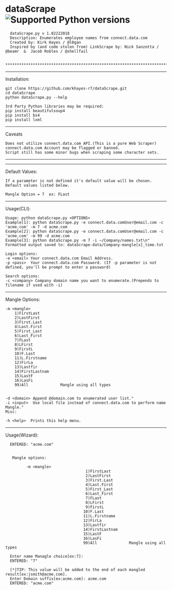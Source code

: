 # dataScrape ![Supported Python versions](https://img.shields.io/badge/python-2.7-blue.svg)
      dataScrape.py v 1.02222018
      Description: Enumerates employee names from connect.data.com
      Created by: Kirk Hayes / @l0gan
      Inspired by (and code stolen from) LinkScrape by: Nick Sanzotta / @beamr  &  Jacob Robles / @shellfail

      ***********************************************************************************************

***
Installation:

    git clone https://github.com/khayes-r7/dataScrape.git
    cd dataScrape
    python dataScrape.py --help

    3rd Party Python libraries may be required:
    pip install beautifulsoup4
    pip install bs4
    pip install lxml

***
Caveats

    Does not utilize connect.data.com API.(This is a pure Web Scraper)
    connect.data.com Account may be flagged or banned.
    Script still has some minor bugs when scraping some character sets.
***

***
Default Values:

    If a parameter is not defined it's default value will be chosen.
    Default values listed below.

    Mangle Option = 7  ex: FLast

***
Usage(CLI):

    Usage: python dataScrape.py <OPTIONS>
    Example[1]: python dataScrape.py -e connect.data.comUser@email.com -c 'acme.com' -m 7 -d acme.com
    Example[2]: python dataScrape.py -e connect.data.comUser@email.com -c 'acme.com' -m 99 -d acme.com
    Example[3]: python dataScrape.py -m 7 -i ~/Company/names.txt\n"
    Formatted output saved to: dataScrape-data/Company-mangle[x]_time.txt

    Login options:
    -e <email> Your connect.data.com Email Address.
    -p <pass>  Your connect.data.com Password. (If -p parameter is not defined, you'll be prompt to enter a password)

    Search options:
    -c <company> Company domain name you want to enumerate.(Prepends to filename if used with -i)
  ***
Mangle Options:

    -m <mangle>
        1)FirstLast        
        2)LastFirst        
        3)First.Last       
        4)Last.First       
        5)First_Last       
        6)Last_First       
        7)FLast            
        8)LFirst           
        9)FirstL           
        10)F.Last          
        11)L.Firstname     
        12)FirLa           
        13)Lastfir
        14)FirstLastnam             
        15)LastF
        16)LasFi
        99)All              Mangle using all types


    -d <domain> Append @domain.com to enumerated user list."
    -i <input>  Use local file instead of connect.data.com to perform name Mangle."
    Misc:

    -h <help>  Prints this help menu.



***
Usage(Wizard):

      ENTERED: "acme.com"


       Mangle options:

             -m <mangle>		
                                       1)FirstLast        
                                       2)LastFirst        
                                       3)First.Last       
                                       4)Last.First       
                                       5)First_Last       
                                       6)Last_First       
                                       7)FLast            
                                       8)LFirst           
                                       9)FirstL           
                                      10)F.Last           
                                      11)L.Firstname      
                                      12)FirLa            
                                      13)Lastfir
                                      14)FirstLastnam
                                      15)LastF
                                      16)LasFi
                                      99)All              Mangle using all types

      Enter name Managle choice[ex:7]:
      ENTERED: "7"

      [*]TIP: This value will be added to the end of each mangled result[ex:jsmith@acme.com].
      Enter Domain suffix[ex:acme.com]: acme.com
      ENTERED: "acme.com"

